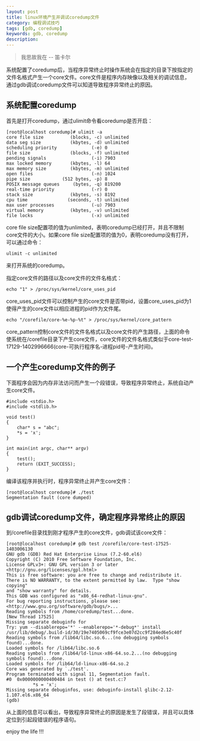 ```yaml
---
layout: post
title: linux环境产生并调试coredump文件
category: 编程调试技巧
tags: [gdb, coredump]
keywords: gdb, coredump
description: 
---
```


> 我思故我在 -- 笛卡尔

系统配置了coredump后，当程序异常终止时操作系统会在指定的目录下按指定的文件名格式产生一个core文件。core文件是程序内存映像以及相关的调试信息，通过gdb调试coredump文件可以知道导致程序异常终止的原因。


## 系统配置coredump
首先是打开coredump，通过ulimit命令看coredump是否开启：

    [root@localhost coredump]# ulimit -a
    core file size          (blocks, -c) unlimited
    data seg size           (kbytes, -d) unlimited
    scheduling priority             (-e) 0
    file size               (blocks, -f) unlimited
    pending signals                 (-i) 7903
    max locked memory       (kbytes, -l) 64
    max memory size         (kbytes, -m) unlimited
    open files                      (-n) 1024
    pipe size            (512 bytes, -p) 8
    POSIX message queues     (bytes, -q) 819200
    real-time priority              (-r) 0
    stack size              (kbytes, -s) 8192
    cpu time               (seconds, -t) unlimited
    max user processes              (-u) 7903
    virtual memory          (kbytes, -v) unlimited
    file locks                      (-x) unlimited

core file size配置项的值为unlimited，表明coredump已经打开，并且不限制core文件的大小。如果core file size配置项的值为0，表明coredump没有打开，可以通过命令：

    ulimit -c unlimited

来打开系统的coredump。

指定core文件的路径以及core文件的文件名格式：

    echo "1" > /proc/sys/kernel/core_uses_pid

core_uses_pid文件可以控制产生的core文件是否带pid，设置core_uses_pid为1使得产生的core文件以相应进程的pid作为文件尾。

    echo "/corefile/core-%e-%p-%t" > /proc/sys/kernel/core_pattern

core_pattern控制core文件的文件名格式以及core文件的产生路径，上面的命令使系统在/corefile目录下产生core文件，core文件的文件名格式类似于core-test-17129-1402996666(core-可执行程序名-进程pid号-产生时间)。

## 一个产生coredump文件的例子

下面程序会因为内存非法访问而产生一个段错误，导致程序异常终止，系统自动产生core文件。

    #include <stdio.h>
    #include <stdlib.h>
    
    void test()
    {
        char* s = "abc";
        *s = 'x';
    }
    
    int main(int argc, char** argv)
    {
        test();
        return (EXIT_SUCCESS);
    }

编译该程序并执行时，程序异常终止并产生core文件：

    [root@localhost coredump]# ./test
    Segmentation fault (core dumped)

## gdb调试coredump文件，确定程序异常终止的原因

到/corefile目录找到刚才程序产生的core文件，gdb调试该core文件：

    [root@localhost coredump]# gdb test /corefile/core-test-17525-1403006130
    GNU gdb (GDB) Red Hat Enterprise Linux (7.2-60.el6)
    Copyright (C) 2010 Free Software Foundation, Inc.
    License GPLv3+: GNU GPL version 3 or later <http://gnu.org/licenses/gpl.html>
    This is free software: you are free to change and redistribute it.
    There is NO WARRANTY, to the extent permitted by law.  Type "show copying"
    and "show warranty" for details.
    This GDB was configured as "x86_64-redhat-linux-gnu".
    For bug reporting instructions, please see:
    <http://www.gnu.org/software/gdb/bugs/>...
    Reading symbols from /home/coredump/test...done.
    [New Thread 17525]
    Missing separate debuginfo for
    Try: yum --disablerepo='*' --enablerepo='*-debug*' install /usr/lib/debug/.build-id/30/19e7405069cf9fce3e07d2cc9f284ed6e5c40f
    Reading symbols from /lib64/libc.so.6...(no debugging symbols found)...done.
    Loaded symbols for /lib64/libc.so.6
    Reading symbols from /lib64/ld-linux-x86-64.so.2...(no debugging symbols found)...done.
    Loaded symbols for /lib64/ld-linux-x86-64.so.2
    Core was generated by `./test'.
    Program terminated with signal 11, Segmentation fault.
    #0  0x0000000000400484 in test () at test.c:7
              *s = 'x';
    Missing separate debuginfos, use: debuginfo-install glibc-2.12-1.107.el6.x86_64
    (gdb)

从上面的信息可以看出，导致程序异常终止的原因是发生了段错误，并且可以具体定位到引起段错误的程序语句。


enjoy the life !!!
